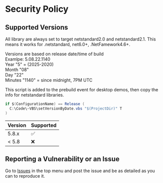 # Security Policy

## Supported Versions

All library are always set to target netstandard2.0 and netstandard2.1.  This means it works for .netstandard, net6.0+, .NetFamework4.6+.

Versions are based on release date/time of build<br/>
Examlpe: 5.08.22.1140<br/>
Year "5" = (2025-2020)<br/>
Month "08"<br/>
Day "22"<br/>
Minutes "1140" = since midnight, 7PM UTC<br/>

This script is added to the prebuild event for desktop demos, then copy the info for netstandard libraries.
```csharp
if $(ConfigurationName) == Release (
  C:\Code\~VBS\setVersionByDate.vbs "$(ProjectDir)" T
)
```

| Version | Supported          |
| ------- | ------------------ |
| 5.8.x   | :white_check_mark: |
| < 5.8   | :x:                |

## Reporting a Vulnerability or an Issue

Go to <a href="https:// github.com/gavin1970/Chizl.FileCompare/issues">Issues</a> in the top menu and post the issue and be as detailed as you can to reproduce it.
